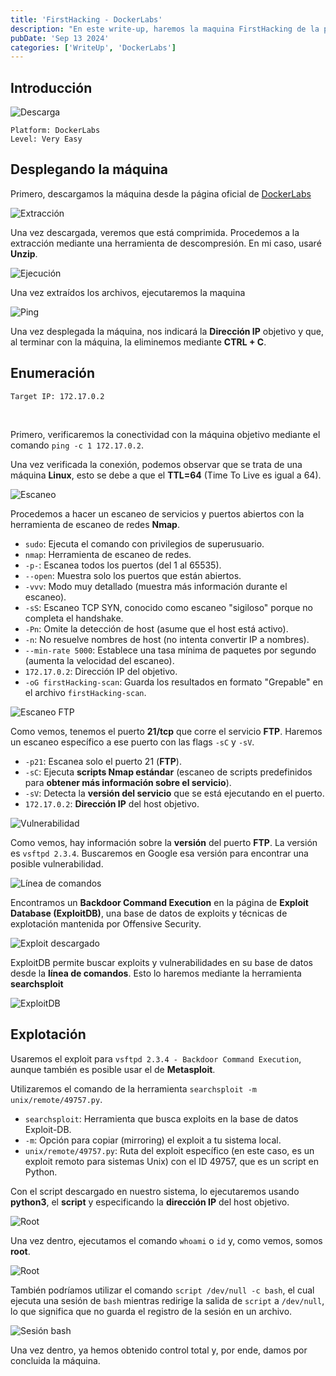 ```yaml
---
title: 'FirstHacking - DockerLabs'
description: "En este write-up, haremos la maquina FirstHacking de la plataforma DockerLabs"
pubDate: 'Sep 13 2024'
categories: ['WriteUp', 'DockerLabs']
--- 
```


## Introducción



![Descarga](../../../assets/DockerLabs/FirstHacking/firsthacking-1.png)
```
Platform: DockerLabs
Level: Very Easy
```

## Desplegando la máquina

Primero, descargamos la máquina desde la página oficial de [DockerLabs](https://dockerlabs.es)

![Extracción](../../../assets/DockerLabs/FirstHacking/firsthacking-2.png)

Una vez descargada, veremos que está comprimida. Procedemos a la extracción mediante una herramienta de descompresión. En mi caso, usaré **Unzip**.

![Ejecución](../../../assets/DockerLabs/FirstHacking/firsthacking-3.png)

Una vez extraídos los archivos, ejecutaremos la maquina

![Ping](../../../assets/DockerLabs/FirstHacking/firsthacking-4.png)

Una vez desplegada la máquina, nos indicará la **Dirección IP** objetivo y que, al terminar con la máquina, la eliminemos mediante **CTRL + C**.

## Enumeración
```
Target IP: 172.17.0.2
```
<br>

Primero, verificaremos la conectividad con la máquina objetivo mediante el comando `ping -c 1 172.17.0.2`.

Una vez verificada la conexión, podemos observar que se trata de una máquina **Linux**, esto se debe a que el **TTL=64** (Time To Live es igual a 64).

![Escaneo](../../../assets/DockerLabs/FirstHacking/firsthacking-5.png)

Procedemos a hacer un escaneo de servicios y puertos abiertos con la herramienta de escaneo de redes **Nmap**.

- `sudo`: Ejecuta el comando con privilegios de superusuario.
- `nmap`: Herramienta de escaneo de redes.
- `-p-`: Escanea todos los puertos (del 1 al 65535).
- `--open`: Muestra solo los puertos que están abiertos.
- `-vvv`: Modo muy detallado (muestra más información durante el escaneo).
- `-sS`: Escaneo TCP SYN, conocido como escaneo "sigiloso" porque no completa el handshake.
- `-Pn`: Omite la detección de host (asume que el host está activo).
- `-n`: No resuelve nombres de host (no intenta convertir IP a nombres).
- `--min-rate 5000`: Establece una tasa mínima de paquetes por segundo (aumenta la velocidad del escaneo).
- `172.17.0.2`: Dirección IP del objetivo.
- `-oG firstHacking-scan`: Guarda los resultados en formato "Grepable" en el archivo `firstHacking-scan`.

![Escaneo FTP](../../../assets/DockerLabs/FirstHacking/firsthacking-6.png)

Como vemos, tenemos el puerto **21/tcp** que corre el servicio **FTP**. Haremos un escaneo específico a ese puerto con las flags `-sC` y `-sV`.

- `-p21`: Escanea solo el puerto 21 (**FTP**).
- `-sC`: Ejecuta **scripts Nmap estándar** (escaneo de scripts predefinidos para **obtener más información sobre el servicio**).
- `-sV`: Detecta la **versión del servicio** que se está ejecutando en el puerto.
- `172.17.0.2`: **Dirección IP** del host objetivo.

![Vulnerabilidad](../../../assets/DockerLabs/FirstHacking/firsthacking-7.png)

Como vemos, hay información sobre la **versión** del puerto **FTP**. La versión es `vsftpd 2.3.4`. Buscaremos en Google esa versión para encontrar una posible vulnerabilidad.

![Línea de comandos](../../../assets/DockerLabs/FirstHacking/firsthacking-9.png)

Encontramos un **Backdoor Command Execution** en la página de **Exploit Database (ExploitDB)**, una base de datos de exploits y técnicas de explotación mantenida por Offensive Security.

![Exploit descargado](../../../assets/DockerLabs/FirstHacking/firsthacking-10.png)

ExploitDB permite buscar exploits y vulnerabilidades en su base de datos desde la **línea de comandos**. Esto lo haremos mediante la herramienta **searchsploit**

![ExploitDB](../../../assets/DockerLabs/FirstHacking/firsthacking-8.png)

## Explotación

Usaremos el exploit para `vsftpd 2.3.4 - Backdoor Command Execution`, aunque también es posible usar el de **Metasploit**.

Utilizaremos el comando de la herramienta `searchsploit -m unix/remote/49757.py`.

- `searchsploit`: Herramienta que busca exploits en la base de datos Exploit-DB.
- `-m`: Opción para copiar (mirroring) el exploit a tu sistema local.
- `unix/remote/49757.py`: Ruta del exploit específico (en este caso, es un exploit remoto para sistemas Unix) con el ID 49757, que es un script en Python.



Con el script descargado en nuestro sistema, lo ejecutaremos usando **python3**, el **script** y especificando la **dirección IP** del host objetivo.

![Root](../../../assets/DockerLabs/FirstHacking/firsthacking-12.png)

Una vez dentro, ejecutamos el comando `whoami` o `id` y, como vemos, somos **root**.

![Root](../../../assets/DockerLabs/FirstHacking/firsthacking-14.png)

También podríamos utilizar el comando `script /dev/null -c bash`, el cual ejecuta una sesión de `bash` mientras redirige la salida de `script` a `/dev/null`, lo que significa que no guarda el registro de la sesión en un archivo.

![Sesión bash](../../../assets/DockerLabs/FirstHacking/firsthacking-15.png)

Una vez dentro, ya hemos obtenido control total y, por ende, damos por concluida la máquina.
